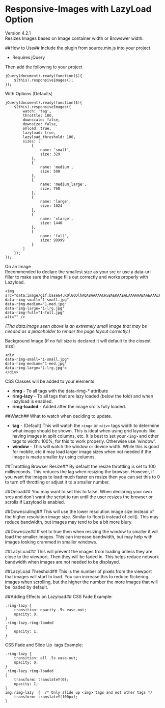 # Responsive-Images  with LazyLoad Option
Version 4.2.1  
Resizes Images based on Image container width or Browswer width.


##How to Use##
Include the plugin from source.min.js into your project.  
* Requires jQuery

Then add the following to your project  
```
jQuery(document).ready(function($){
	$(this).responsiveImages();
});
```

With Options  (Defaults)

```
jQuery(document).ready(function($){
	$(this).responsiveImages({
		watch: 'tag',
		throttle: 100,
		downscale: false,
		downsize: false,
		onload: true,
		lazyload: true,
		lazyload_threshold: 100,
		sizes: [
			{
			    name: 'small',
			    size: 320
			},
			{
			    name: 'medium',
			    size: 500
			},
			{
			    name: 'medium_large',
			    size: 768
			},
			{
			    name: 'large',
			    size: 1024
			},
			{
			    name: 'xlarge',
			    size: 1440
			},
			{
			    name: 'full',
			    size: 99999
			}
		]
	});
});
```

On an Image  
Recommended to declare the smallest size as your src or use a data-uri filler to make sure the image fills out correctly and works properly with Lazyload.  
```  
<img 
src="data:image/gif;base64,R0lGODlhAQABAAAAACH5BAEKAAEALAAAAAABAAEAAAICTAEAOw==" 
data-rimg-small="1-small.jpg"   
data-rimg-medium="1-med.jpg"   
data-rimg-large="1-lrg.jpg"   
data-rimg-full="1-full.jpg"   
alt="" />
```
*(Tha data:image seen above is an extremely small image that may be needed as a placeholder to render the page layout correctly.)*

Background Image (If no full size is declared it will default to the closest size)    
```
<div   
data-rimg-small="1-small.jpg"   
data-rimg-medium="1-med.jpg"   
data-rimg-large="1-lrg.jpg">   
</div>
```

CSS Classes will be added to your elements  
* **rimg** - To all tags with the data-rimg-* attribute
* **rimg-lazy** - To all tags that are lazy loaded (below the fold) and when lazyload is enabled.
* **rimg-loaded** - Added after the image src is fully loaded.

##Watch##
What to watch when deciding to update.  
* **tag** - (Default) This will watch the ```<img>``` or ```<div>``` tags width to determine what image should be shown. This is ideal when using grid layouts like having images in split columns, etc. It is best to set your ```<img>``` and other tags to width: 100%; for this to work properly.  Otherwise use 'window'.
* **window** - This will watch the window or device width.  While this is good for mobile, etc it may load larger image sizes when not needed if the image is made smaller by using columns.

##Throttling Browser Resize##
By default the resize throttling is set to 100 milliseconds. This reduces the lag when resizing the browser.
However, if you want the images to load much faster on resize then you can set this to 0 to turn off throttling or adjust it to a smaller number.  

##Onload##
You may want to set this to false.  When declaring your own srcs and don't want the script to run until the user resizes the browser or scrolls if Lazyload is enabled.

##Downscaling##
This will use the lower resolution image size instead of the higher resolution image size. Similar to floor() instead of ceil().  This may reduce bandwidth, but images may tend to be a bit more blury.

##Downsize##
If set to true then when resizing the window to smaller it will load the smaller images.  This can increase bandwidth, but may help with images looking crammed in smaller windows.

##LazyLoad##
This will prevent the images from loading unless they are close to the viewport.  Then they will be faded in.  This helps reduce network bandwidth when images are not needed to be displayed.

##LazyLoad Threshold##
This is the number of pixels from the viewport that images will start to load.  You can increase this to reduce flickering images when scrolling, but the higher the number the more images that will be loaded by default.


##Adding Effects on Lazyload##
CSS Fade Example:
```
.rimg-lazy {
	transition: opacity .5s ease-out;
	opacity: 0;
}
.rimg-lazy.rimg-loaded
{
	opacity: 1;
}
```

CSS Fade and Slide Up <img> tags Example:
```
.rimg-lazy {
	transition: all .5s ease-out;
	opacity: 0;
}
.rimg-lazy.rimg-loaded
{
	transform: translateY(0);
	opacity: 1;
}
img.rimg-lazy  {  /* Only slide up <img> tags and not other tags */
	transform: translateY(100px);
}
```
